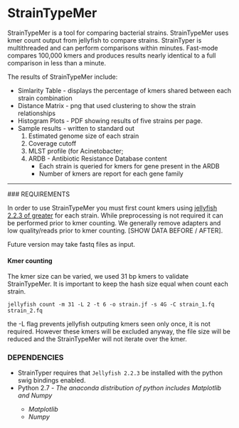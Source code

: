 # StrainTypeMer

StrainTypeMer is a tool for comparing bacterial strains. StrainTypeMer uses kmer count output from jellyfish to 
compare strains. StrainTyper is multithreaded and can perform comparisons within minutes.  Fast-mode compares 100,000 
kmers and produces results nearly identical to a full comparison in less than a minute.

The results of StrainTypeMer include:

* Simlarity Table - displays the percentage of kmers shared between each strain combination
* Distance Matrix - png that used clustering to show the strain relationships
* Histogram Plots - PDF showing results of five strains per page.
* Sample results - written to standard out
    1. Estimated genome size of each strain
    2. Coverage cutoff
    3. MLST profile (for Acinetobacter;
    4. ARDB - Antibiotic Resistance Database content
        * Each strain is queried for kmers for gene present in the ARDB
        * Number of kmers are report for each gene family


<hr>
### REQUIREMENTS

In order to use StrainTypeMer you must first count kmers using [jellyfish 2.2.3 of greater](https://github.com/gmarcais/Jellyfish)
for each strain.  While preprocessing is not required it can be performed prior to kmer counting.  We generally remove
adapters and low quality/reads prior to kmer counting. [SHOW DATA BEFORE / AFTER]. 

Future version may take fastq files as input.

#### Kmer counting
The kmer size can be varied, we used 31 bp kmers to validate StrainTypeMer.
It is important to keep the hash size equal when count each strain. 


`jellyfish count -m 31 -L 2 -t 6 -o strain.jf -s 4G -C strain_1.fq strain_2.fq `

the -L flag prevents jellyfish outputing kmers seen only once, it is not required. However these kmers will be excluded
anyway, the file size will be reduced and the StrainTypeMer will not iterate over the kmer.

### DEPENDENCIES

* StrainTyper requires that `Jellyfish 2.2.3` be installed with the python swig bindings enabled. 
* Python 2.7  <em> - The anaconda distribution of python includes Matplotlib and Numpy
    * Matplotlib
    * Numpy






